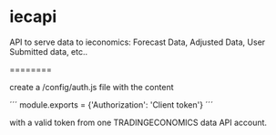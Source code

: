 iecapi
======

API to serve data to ieconomics: Forecast Data, Adjusted Data, User Submitted data, etc..


========

create a /config/auth.js file with the content

´´´
module.exports = {'Authorization': 'Client token'}
´´´

with a valid token from one TRADINGECONOMICS data API account.